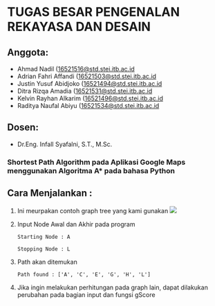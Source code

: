 # TUGAS BESAR PENGENALAN REKAYASA DAN DESAIN
## Anggota:
- Ahmad Nadil (16521516@std.stei.itb.ac.id
- Adrian Fahri Affandi (16521503@std.stei.itb.ac.id
- Justin Yusuf Abidjoko (16521494@std.stei.itb.ac.id
- Ditra Rizqa Amadia (16521531@std.stei.itb.ac.id
- Kelvin Rayhan Alkarim (16521496@std.stei.itb.ac.id
- Raditya Naufal Abiyu (16521534@std.stei.itb.ac.id

## Dosen:
- Dr.Eng. Infall Syafalni, S.T., M.Sc.

### Shortest Path Algorithm pada Aplikasi Google Maps menggunakan Algoritma A* pada bahasa Python

## Cara Menjalankan :
1. Ini meurpakan contoh graph tree yang kami gunakan
![](https://raw.githubusercontent.com/ditramadia/astar-demo/master/Node%20Contoh.jpg)
2. Input Node Awal dan Akhir pada program

    `Starting Node : A`

    `Stopping Node : L`
3. Path akan ditemukan

    ` Path found : ['A', 'C', 'E', 'G', 'H', 'L'] `

4. Jika ingin melakukan perhitungan pada graph lain, dapat dilakukan perubahan pada bagian input dan fungsi gScore
